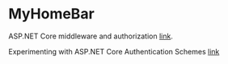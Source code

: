 # MyHomeBar

ASP.NET Core middleware and authorization [link](https://www.tpeczek.com/2019/01/aspnet-core-middleware-and-authorization.html).


Experimenting with ASP.NET Core Authentication Schemes [link](https://odetocode.com/blogs/scott/archive/2019/01/02/experimenting-with-asp-net-core-authentication-schemes.aspx)

